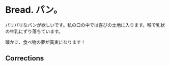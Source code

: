 <!-- NOT PUBLISHED -->

# Bread. パン。

パリパリなパンが欲しいです。私の口の中では喜びの土地に入ります。喉で乳状の牛乳にずり落ちています。

確かに、食べ物の夢が真実になります！

## Corrections
